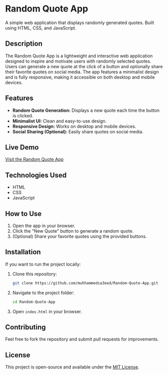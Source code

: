 # Random Quote App

A simple web application that displays randomly generated quotes. Built using HTML, CSS, and JavaScript.

## Description

The Random Quote App is a lightweight and interactive web application designed to inspire and motivate users with randomly selected quotes. Users can generate a new quote at the click of a button and optionally share their favorite quotes on social media. The app features a minimalist design and is fully responsive, making it accessible on both desktop and mobile devices.

## Features

- **Random Quote Generation:** Displays a new quote each time the button is clicked.
- **Minimalist UI:** Clean and easy-to-use design.
- **Responsive Design:** Works on desktop and mobile devices.
- **Social Sharing (Optional):** Easily share quotes on social media.

## Live Demo

[Visit the Random Quote App](https://muhhammedsa3eed.github.io/Random-Quote-App/)

## Technologies Used

- HTML
- CSS
- JavaScript

## How to Use

1. Open the app in your browser.
2. Click the "New Quote" button to generate a random quote.
3. (Optional) Share your favorite quotes using the provided buttons.

## Installation

If you want to run the project locally:

1. Clone this repository:
   ```bash
   git clone https://github.com/muhhammedsa3eed/Random-Quote-App.git
   ```
2. Navigate to the project folder:
   ```bash
   cd Random-Quote-App
   ```
3. Open `index.html` in your browser.

## Contributing

Feel free to fork the repository and submit pull requests for improvements.

## License

This project is open-source and available under the [MIT License](LICENSE).
